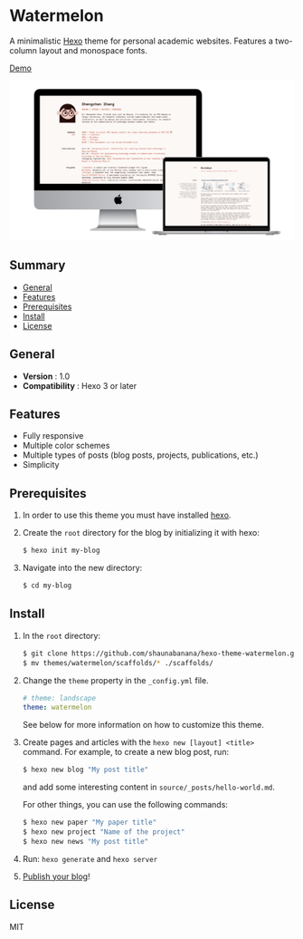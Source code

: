 # Watermelon

A minimalistic [Hexo](http://hexo.io) theme for personal academic websites. Features a two-column layout and monospace fonts.

[Demo](https://shengchen.design)

![screenshot](./screenshot.png)

## Summary

- [General](#general)
- [Features](#features)
- [Prerequisites](#prerequisites)
- [Install](#install)
- [License](#license)

## General

- **Version** : 1.0
- **Compatibility** : Hexo 3 or later

## Features

- Fully responsive
- Multiple color schemes
- Multiple types of posts (blog posts, projects, publications, etc.)
- Simplicity

## Prerequisites

1. In order to use this theme you must have installed [hexo](https://hexo.io/docs/).

2. Create the `root` directory for the blog by initializing it with hexo:

    ```sh
    $ hexo init my-blog
    ```

3. Navigate into the new directory:

    ```sh
    $ cd my-blog
    ```

## Install

1. In the `root` directory:

    ```sh
    $ git clone https://github.com/shaunabanana/hexo-theme-watermelon.git themes/watermelon
    $ mv themes/watermelon/scaffolds/* ./scaffolds/
    ```

2. Change the `theme` property in the `_config.yml` file.

    ```yml
    # theme: landscape
    theme: watermelon
    ```
   
   See below for more information on how to customize this theme.

3. Create pages and articles with the `hexo new [layout] <title>` command.
   For example, to create a new blog post, run:
   
    ```sh
    $ hexo new blog "My post title"
    ```
   
   and add some interesting content in `source/_posts/hello-world.md`.

   For other things, you can use the following commands:

    ```sh
    $ hexo new paper "My paper title"
    $ hexo new project "Name of the project"
    $ hexo new news "My post title"
    ```


4. Run: `hexo generate` and `hexo server`

5. [Publish your blog](https://hexo.io/docs/one-command-deployment.html)!

## License

MIT

